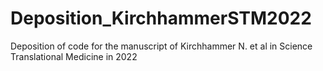 # Deposition_KirchhammerSTM2022
Deposition of code for the manuscript of Kirchhammer N. et al in Science Translational Medicine in 2022


